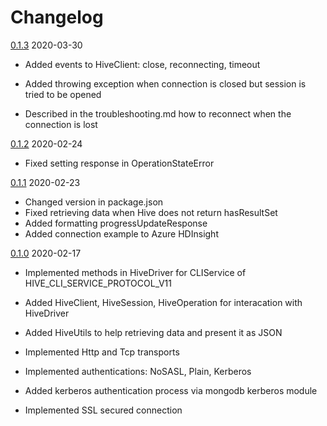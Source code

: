# Changelog

[0.1.3](https://github.com/lenchv/hive-driver/releases/tag/v0.1.3) 2020-03-30

- Added events to HiveClient: close, reconnecting, timeout

- Added throwing exception when connection is closed but session is tried to be opened

- Described in the troubleshooting.md how to reconnect when the connection is lost

[0.1.2](https://github.com/lenchv/hive-driver/releases/tag/v0.1.2) 2020-02-24

- Fixed setting response in OperationStateError

[0.1.1](https://github.com/lenchv/hive-driver/releases/tag/v0.1.1) 2020-02-23

- Changed version in package.json
- Fixed retrieving data when Hive does not return hasResultSet
- Added formatting progressUpdateResponse
- Added connection example to Azure HDInsight


[0.1.0](https://github.com/lenchv/hive-driver/releases/tag/v0.1.0) 2020-02-17

- Implemented methods in HiveDriver for CLIService of HIVE_CLI_SERVICE_PROTOCOL_V11

- Added HiveClient, HiveSession, HiveOperation for interacation with HiveDriver

- Added HiveUtils to help retrieving data and present it as JSON

- Implemented Http and Tcp transports

- Implemented authentications: NoSASL, Plain, Kerberos

- Added kerberos authentication process via mongodb kerberos module

- Implemented SSL secured connection
